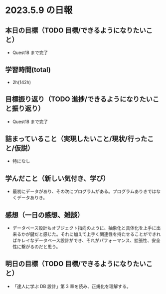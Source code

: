# 2023.5.9 の日報

## 本日の目標（TODO 目標/できるようになりたいこと）

- Quest18 まで完了

## 学習時間(total)

- 2h(142h)

## 目標振り返り（TODO 進捗/できるようになりたいこと振り返り）

- Quest18 まで完了

## 詰まっていること（実現したいこと/現状/行ったこと/仮説）

- 特になし

## 学んだこと（新しい気付き、学び）

- 最初にデータがあり、その次にプログラムがある。プログラムありきではなくデータありき。

## 感想（一日の感想、雑談）

- データベース設計もオブジェクト指向のように、抽象化と具体化を上手に出来るかが鍵だと感じた。それに加えて上手く関連性を持たせることができればキレイなデータベース設計ができ、それがパフォーマンス、拡張性、安全性に繋がるのだと思う。

## 明日の目標（TODO 目標/できるようになりたいこと）

- 「達人に学ぶ DB 設計」第 3 章を読み、正規化を理解する。
